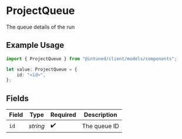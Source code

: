 # ProjectQueue

The queue details of the run

## Example Usage

```typescript
import { ProjectQueue } from "@intuned/client/models/components";

let value: ProjectQueue = {
    id: "<id>",
};
```

## Fields

| Field              | Type               | Required           | Description        |
| ------------------ | ------------------ | ------------------ | ------------------ |
| `id`               | *string*           | :heavy_check_mark: | The queue ID       |